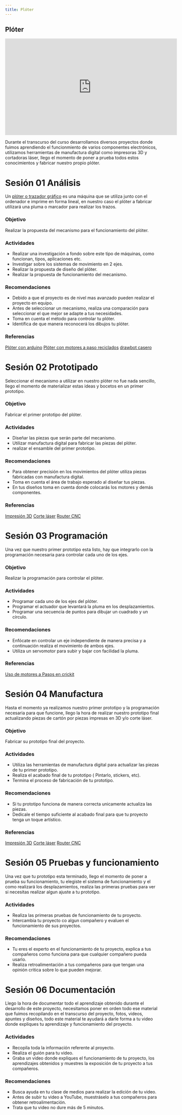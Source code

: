 ```yaml
---
title: Plóter
---
```


## Plóter
<iframe width="560" height="315" src="https://www.youtube.com/embed/fOHwzFwgem8" frameborder="0" allow="accelerometer; autoplay; encrypted-media; gyroscope; picture-in-picture" allowfullscreen></iframe>

Durante el transcurso del curso desarrollamos diversos proyectos donde fuimos aprendiendo el funcionmiento de varios componentes electrónicos, utilizamos herramientas de manufactura digital como impresoras 3D y cortadoras láser, llego el momento de poner a prueba todos estos conocimientos y fabricar nuestro propio plóter.

# Sesión 01 Análisis
Un [plóter o trazador gráfico](https://es.wikipedia.org/wiki/Pl%C3%B3ter) es una máquina que se utiliza junto con el ordenador e imprime en forma lineal, en nuestro caso el plóter a fabricar utilizará una pluma o marcador para realizar los trazos.
### Objetivo 
Realizar la propuesta del mecanismo para el funcionamiento del plóter.

### Actividades
+ Realizar una investigación a fondo sobre este tipo de máquinas, como funcionan, tipos, aplicaciones etc.
+ Investigar sobre los sistemas de movimiento en 2 ejes.
+ Realizar la propuesta de diseño del plóter.
+ Realizar la propuesta de funcionamiento del mecanismo.

### Recomendaciones 
+ Debido a que el proyecto es de nivel mas avanzado pueden realizar el proyecto en equipo.
+ Antes de seleccionar un mecanismo, realiza una comparación para seleccionar el que mejor se adapte a tus necesidades.
+ Toma en cuenta el método para controlar tu plóter.
+ Identifica de que manera reconocerá los dibujos tu plóter.

### Referencias

[Plóter con arduino](https://www.youtube.com/watch?v=k1vzT-T8LJA&t=54s)
[Plóter con motores a paso reciclados](https://create.arduino.cc/projecthub/mega-das/arduino-cnc-plotter-drawing-machine-a73ea2)
[drawbot casero](https://www.instructables.com/id/How-to-Make-a-Great-Drawing-Plotter-at-Home/)

# Sesión 02 Prototipado
Seleccionar el mecanismo a utilizar en nuestro plóter no fue nada sencillo, llego el momento de materializar estas ideas y bocetos en un primer prototipo.
### Objetivo 
Fabricar el primer prototipo del plóter.

### Actividades
+ Diseñar las piezas que serán parte del mecanismo.
+ Utilizar manufactura digital para fabricar las piezas del plóter.
+ realizar el ensamble del primer prototipo.

### Recomendaciones 
+ Para obtener precisión en los movimientos del plóter utiliza piezas fabricadas con manufactura digital.
+ Toma en cuenta el área de trabajo esperado al diseñar tus piezas.
+ En tus diseños toma en cuenta donde colocarás los motores y demás componentes.

### Referencias
[Impresión 3D](http://learn.makercademy.com/modules/referencias/Impresion3D/)
[Corte láser](http://learn.makercademy.com/modules/referencias/cortadoralaser/)
[Router CNC](http://learn.makercademy.com/modules/referencias/cnc/)

# Sesión 03 Programación 
Una vez que nuestro primer prototipo esta listo, hay que integrarlo con la programación necesaria para controlar cada uno de los ejes.
### Objetivo 
Realizar la programación para controlar el plóter.
### Actividades
+ Programar cada uno de los ejes del plóter.
+ Programar el actuador que levantará la pluma en los desplazamientos. 
+ Programar una secuencia de puntos para dibujar un cuadrado y un círculo.

### Recomendaciones 
+ Enfócate en controlar un eje independiente de manera precisa y a continuación realiza el movimiento de ambos ejes.
+ Utiliza un servomotor para subir y bajar con facilidad la pluma.

### Referencias
[Uso de motores a Pasos en crickit](https://learn.adafruit.com/all-about-stepper-motors)

# Sesión 04 Manufactura
Hasta el momento ya realizamos nuestro primer prototipo y la programación necesaria para que funcione, llego la hora de realizar nuestro prototipo final actualizando piezas de cartón por piezas impresas en 3D y/o corte láser.
### Objetivo
Fabricar su prototipo final del proyecto.
### Actividades 
+ Utiliza las herramientas de manufactura digital para actualizar las piezas de tu primer prototipo.
+ Realiza el acabado final de tu prototipo ( Pintarlo, stickers, etc).
+ Termina el proceso de fabricación de tu prototipo.
### Recomendaciones 
+ Si tu prototipo funciona de manera correcta unicamente actualiza las piezas.
+ Dedicale el tiempo suficiente al acabado final para que tu proyecto tenga un toque artístico.
### Referencias
[Impresión 3D](http://learn.makercademy.com/modules/referencias/Impresion3D/)
[Corte láser](http://learn.makercademy.com/modules/referencias/cortadoralaser/)
[Router CNC](http://learn.makercademy.com/modules/referencias/cnc/)
# Sesión 05 Pruebas y funcionamiento
Una vez que tu prototipo esta terminado, llego el momento de poner a prueba su funcionamiento, tu elegiste el sistema de funcionamiento y el como realizará los desplazamientos, realiza las primeras pruebas para ver si necesitas realizar algun ajuste a tu prototipo.
### Actividades
+ Realiza las primeras pruebas de funcionamiento de tu proyecto.
+ Intercambia tu proyecto co algun compañero y evaluen el funcionamiento de sus proyectos.
### Recomendaciones
+ Tu eres el experto en el funcionamiento de tu proyecto, explica a tus compañeros como funciona para que cualquier compañero pueda usarlo.
+ Realiza retroalimentación a tus compañeros para que tengan una opinión critica sobre lo que pueden mejorar.
# Sesión 06 Documentación
Llego la hora de documentar todo el aprendizaje obtenido durante el desarrollo de este proyecto, necesitamos poner en orden todo ese material que fuimos recopilando en el transcurso del proyecto, fotos, videos, apuntes y diseños, todo este material te ayudará a darle forma a tu video donde expliques tu aprendizaje y funcionamiento del proyecto.

### Actividades
+ Recopila toda la información referente al proyecto.
+ Realiza el guión para tu video.
+ Graba un video donde expliques el funcionamiento de tu proyecto, los aprendizajes obtenidos y muestres la exposición de tu proyecto a tus compañeros.
### Recomendaciones
+ Busca ayuda en tu clase de medios para realizar la edición de tu video.
+ Antes de subir tu video a YouTube, muestráselo a tus compañeros para obtener retroalimentación.
+ Trata que tu video no dure más de 5 minutos.
